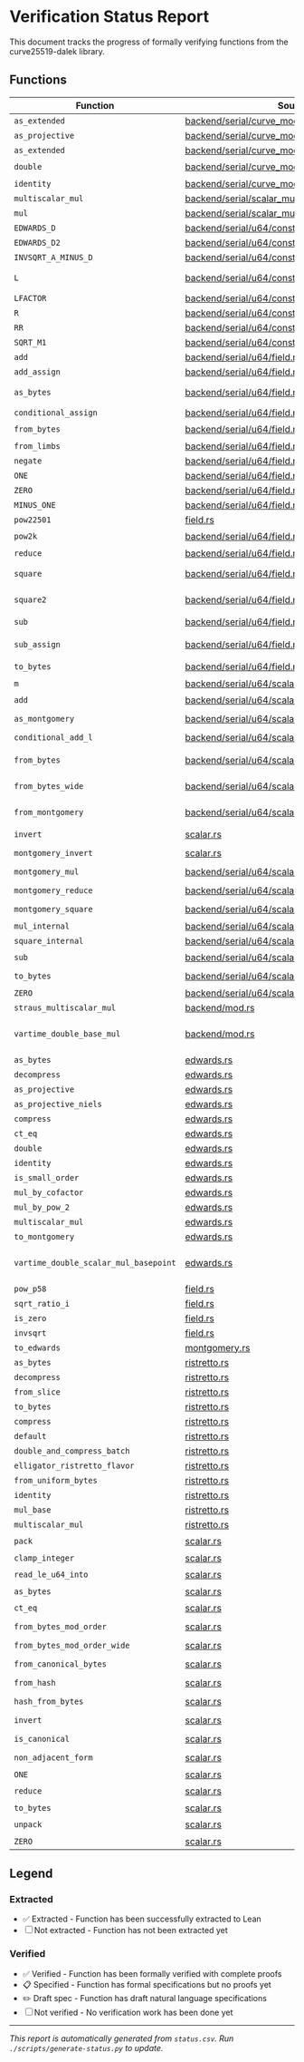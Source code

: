 # Verification Status Report

This document tracks the progress of formally verifying functions from the curve25519-dalek library.

## Functions

| Function | Source | Spec Theorem | Extracted | Verified | Notes |
|----------|--------|--------------|-----------|----------|-------|
| `as_extended` | [backend/serial/curve_models/mod.rs](curve25519-dalek/src/backend/serial/curve_models/mod.rs#L368-L375) | [AsExtended.lean](Curve25519Dalek/Specs/Backend/Serial/CurveModels/CompletedPoint/AsExtended.lean) | ✅ | ☐ |  |
| `as_projective` | [backend/serial/curve_models/mod.rs](curve25519-dalek/src/backend/serial/curve_models/mod.rs#L356-L362) | [AsProjective.lean](Curve25519Dalek/Specs/Backend/Serial/CurveModels/CompletedPoint/AsProjective.lean) | ✅ | ☐ |  |
| `as_extended` | [backend/serial/curve_models/mod.rs](curve25519-dalek/src/backend/serial/curve_models/mod.rs#L341-L348) | [AsExtended.lean](Curve25519Dalek/Specs/Backend/Serial/CurveModels/ProjectivePoint/AsExtended.lean) | ✅ | ☐ |  |
| `double` | [backend/serial/curve_models/mod.rs](curve25519-dalek/src/backend/serial/curve_models/mod.rs#L384-L419) | [Double.lean](Curve25519Dalek/Specs/Backend/Serial/CurveModels/ProjectivePoint/Double.lean) | ✅ | 📋 | Specified (markus-dablander) |
| `identity` | [backend/serial/curve_models/mod.rs](curve25519-dalek/src/backend/serial/curve_models/mod.rs#L233-L239) | [Identity.lean](Curve25519Dalek/Specs/Backend/Serial/CurveModels/ProjectivePoint/Identity.lean) | ☐ | ☐ | Charon doesn't find this function |
| `multiscalar_mul` | [backend/serial/scalar_mul/straus.rs](curve25519-dalek/src/backend/serial/scalar_mul/straus.rs#L103-L144) | [MultiscalarMul.lean](Curve25519Dalek/Specs/Backend/Serial/ScalarMul/Straus/Straus/MultiscalarMul.lean) | ☐ | ☐ | Charon doesn't find this function |
| `mul` | [backend/serial/scalar_mul/vartime_double_base.rs](curve25519-dalek/src/backend/serial/scalar_mul/vartime_double_base.rs#L1-L15) | [Mul.lean](Curve25519Dalek/Specs/Backend/Serial/ScalarMul/VartimeDoubleBase/Mul.lean) | ☐ | ☐ | Extracts to broken Lean code |
| `EDWARDS_D` | [backend/serial/u64/constants.rs](curve25519-dalek/src/backend/serial/u64/constants.rs#L45-L51) | [EdwardsD.lean](Curve25519Dalek/Specs/Backend/Serial/U64/Constants/EdwardsD.lean) | ✅ | ☐ |  |
| `EDWARDS_D2` | [backend/serial/u64/constants.rs](curve25519-dalek/src/backend/serial/u64/constants.rs#L54-L60) | [EdwardsD2.lean](Curve25519Dalek/Specs/Backend/Serial/U64/Constants/EdwardsD2.lean) | ✅ | ☐ |  |
| `INVSQRT_A_MINUS_D` | [backend/serial/u64/constants.rs](curve25519-dalek/src/backend/serial/u64/constants.rs#L90-L96) | [InvsqrtAMinusD.lean](Curve25519Dalek/Specs/Backend/Serial/U64/Constants/InvsqrtAMinusD.lean) | ✅ | ☐ |  |
| `L` | [backend/serial/u64/constants.rs](curve25519-dalek/src/backend/serial/u64/constants.rs#L127-L133) | [L.lean](Curve25519Dalek/Specs/Backend/Serial/U64/Constants/L.lean) | ✅ | ✅ | Brackets required in extracted Lean; Verified (markus-dablander) |
| `LFACTOR` | [backend/serial/u64/constants.rs](curve25519-dalek/src/backend/serial/u64/constants.rs#L136-L136) | [LFACTOR.lean](Curve25519Dalek/Specs/Backend/Serial/U64/Constants/LFACTOR.lean) | ✅ | ✅ | Verified (markus-dablander) |
| `R` | [backend/serial/u64/constants.rs](curve25519-dalek/src/backend/serial/u64/constants.rs#L139-L145) | [R.lean](Curve25519Dalek/Specs/Backend/Serial/U64/Constants/R.lean) | ✅ | ✅ | Verified (markus-dablander) |
| `RR` | [backend/serial/u64/constants.rs](curve25519-dalek/src/backend/serial/u64/constants.rs#L148-L154) | [RR.lean](Curve25519Dalek/Specs/Backend/Serial/U64/Constants/RR.lean) | ✅ | ✅ | Verified (oliver-butterley) |
| `SQRT_M1` | [backend/serial/u64/constants.rs](curve25519-dalek/src/backend/serial/u64/constants.rs#L99-L105) | [SqrtM1.lean](Curve25519Dalek/Specs/Backend/Serial/U64/Constants/SqrtM1.lean) | ✅ | ☐ |  |
| `add` | [backend/serial/u64/field.rs](curve25519-dalek/src/backend/serial/u64/field.rs#L269-L273) | [Add.lean](Curve25519Dalek/Specs/Backend/Serial/U64/Field/FieldElement51/Add.lean) | ✅ | ✅ | Verified (oliver-butterley) |
| `add_assign` | [backend/serial/u64/field.rs](curve25519-dalek/src/backend/serial/u64/field.rs#L276-L282) | [AddAssign.lean](Curve25519Dalek/Specs/Backend/Serial/U64/Field/FieldElement51/AddAssign.lean) | ✅ | ✅ | Verified (oliver-butterley) |
| `as_bytes` | [backend/serial/u64/field.rs](curve25519-dalek/src/backend/serial/u64/field.rs#L389-L391) | [AsBytes.lean](Curve25519Dalek/Specs/Backend/Serial/U64/Field/FieldElement51/AsBytes.lean) | ✅ | ✅ | Verified (oliver-butterley) Specified (markus-dablander) |
| `conditional_assign` | [backend/serial/u64/field.rs](curve25519-dalek/src/backend/serial/u64/field.rs#L228-L234) | [ConditionalAssign.lean](Curve25519Dalek/Specs/Backend/Serial/U64/Field/FieldElement51/ConditionalAssign.lean) | ☐ | ☐ | Charon doesn't find this function |
| `from_bytes` | [backend/serial/u64/field.rs](curve25519-dalek/src/backend/serial/u64/field.rs#L360-L385) | [FromBytes.lean](Curve25519Dalek/Specs/Backend/Serial/U64/Field/FieldElement51/FromBytes.lean) | ✅ | 📋 | Brackets required in extracted Lean |
| `from_limbs` | [backend/serial/u64/field.rs](curve25519-dalek/src/backend/serial/u64/field.rs#L238-L240) | [FromLimbs.lean](Curve25519Dalek/Specs/Backend/Serial/U64/Field/FieldElement51/FromLimbs.lean) | ✅ | ☐ |  |
| `negate` | [backend/serial/u64/field.rs](curve25519-dalek/src/backend/serial/u64/field.rs#L256-L262) | [Negate.lean](Curve25519Dalek/Specs/Backend/Serial/U64/Field/FieldElement51/Negate.lean) | ✅ | ☐ |  |
| `ONE` | [backend/serial/u64/field.rs](curve25519-dalek/src/backend/serial/u64/field.rs#L245-L245) | [One.lean](Curve25519Dalek/Specs/Backend/Serial/U64/Field/FieldElement51/One.lean) | ✅ | ☐ |  |
| `ZERO` | [backend/serial/u64/field.rs](curve25519-dalek/src/backend/serial/u64/field.rs#L263-L263) | [Zero.lean](Curve25519Dalek/Specs/Backend/Serial/U64/Field/FieldElement51/Zero.lean) | ✅ | ☐ |  |
| `MINUS_ONE` | [backend/serial/u64/field.rs](curve25519-dalek/src/backend/serial/u64/field.rs#L267-L273) | [MinusOne.lean](Curve25519Dalek/Specs/Backend/Serial/U64/Field/FieldElement51/MinusOne.lean) | ✅ | ☐ |  |
| `pow22501` | [field.rs](curve25519-dalek/src/field.rs#L170-L204) | - | ✅ | ☐ |  |
| `pow2k` | [backend/serial/u64/field.rs](curve25519-dalek/src/backend/serial/u64/field.rs#L482-L587) | [Pow2K.lean](Curve25519Dalek/Specs/Backend/Serial/U64/Field/FieldElement51/Pow2K.lean) | ✅ | 📋 | Specified (markus-dablander) |
| `reduce` | [backend/serial/u64/field.rs](curve25519-dalek/src/backend/serial/u64/field.rs#L312-L345) | [Reduce.lean](Curve25519Dalek/Specs/Backend/Serial/U64/Field/FieldElement51/Reduce.lean) | ✅ | ✅ | Verified (oliver-butterley) |
| `square` | [backend/serial/u64/field.rs](curve25519-dalek/src/backend/serial/u64/field.rs#L590-L592) | [Square.lean](Curve25519Dalek/Specs/Backend/Serial/U64/Field/FieldElement51/Square.lean) | ✅ | ✅ | Verified (oliver-butterley); Specified (markus-dablander) |
| `square2` | [backend/serial/u64/field.rs](curve25519-dalek/src/backend/serial/u64/field.rs#L595-L604) | [Square2.lean](Curve25519Dalek/Specs/Backend/Serial/U64/Field/FieldElement51/Square2.lean) | ✅ | ✅ | Loop refactored; Specified (markus-dablander); Verified (oliver-butterley) |
| `sub` | [backend/serial/u64/field.rs](curve25519-dalek/src/backend/serial/u64/field.rs#L285-L302) | [Sub.lean](Curve25519Dalek/Specs/Backend/Serial/U64/Field/FieldElement51/Sub.lean) | ✅ | 📋 | Specified (markus-dablander) |
| `sub_assign` | [backend/serial/u64/field.rs](curve25519-dalek/src/backend/serial/u64/field.rs#L305-L308) | [SubAssign.lean](Curve25519Dalek/Specs/Backend/Serial/U64/Field/FieldElement51/SubAssign.lean) | ✅ | ✅ | Specified (markus-dablander); Verified (oliver-butterley) |
| `to_bytes` | [backend/serial/u64/field.rs](curve25519-dalek/src/backend/serial/u64/field.rs#L396-L478) | [ToBytes.lean](Curve25519Dalek/Specs/Backend/Serial/U64/Field/FieldElement51/ToBytes.lean) | ✅ | 📋 |  |
| `m` | [backend/serial/u64/scalar.rs](curve25519-dalek/src/backend/serial/u64/scalar.rs#L56-L58) | [M.lean](Curve25519Dalek/Specs/Backend/Serial/U64/Scalar/M.lean) | ✅ | ✅ | Verified (oliver-butterley) |
| `add` | [backend/serial/u64/scalar.rs](curve25519-dalek/src/backend/serial/u64/scalar.rs#L177-L192) | [Add.lean](Curve25519Dalek/Specs/Backend/Serial/U64/Scalar/Scalar52/Add.lean) | ✅ | 📋 | Specified (markus-dablander) |
| `as_montgomery` | [backend/serial/u64/scalar.rs](curve25519-dalek/src/backend/serial/u64/scalar.rs#L338-L340) | [AsMontgomery.lean](Curve25519Dalek/Specs/Backend/Serial/U64/Scalar/Scalar52/AsMontgomery.lean) | ✅ | 📋 | Specified (markus-dablander) |
| `conditional_add_l` | [backend/serial/u64/scalar.rs](curve25519-dalek/src/backend/serial/u64/scalar.rs#L213-L226) | [ConditionalAddL.lean](Curve25519Dalek/Specs/Backend/Serial/U64/Scalar/Scalar52/ConditionalAddL.lean) | ✅ | 📋 | Specified (markus-dablander) |
| `from_bytes` | [backend/serial/u64/scalar.rs](curve25519-dalek/src/backend/serial/u64/scalar.rs#L66-L93) | [FromBytes.lean](Curve25519Dalek/Specs/Backend/Serial/U64/Scalar/Scalar52/FromBytes.lean) | ✅ | 📋 | Nested loop refactored; Specified (markus-dablander) |
| `from_bytes_wide` | [backend/serial/u64/scalar.rs](curve25519-dalek/src/backend/serial/u64/scalar.rs#L97-L132) | [FromBytesWide.lean](Curve25519Dalek/Specs/Backend/Serial/U64/Scalar/Scalar52/FromBytesWide.lean) | ✅ | 📋 | Nested loop refactored; required shr edit; Specified (markus-dablander) |
| `from_montgomery` | [backend/serial/u64/scalar.rs](curve25519-dalek/src/backend/serial/u64/scalar.rs#L345-L353) | [FromMontgomery.lean](Curve25519Dalek/Specs/Backend/Serial/U64/Scalar/Scalar52/FromMontgomery.lean) | ✅ | 📋 | Loop refactored; Specified (markus-dablander) |
| `invert` | [scalar.rs](curve25519-dalek/src/scalar.rs#L1208-L1210) | [Invert.lean](Curve25519Dalek/Specs/Backend/Serial/U64/Scalar/Scalar52/Invert.lean) | ✅ | 📋 | Specified (markus-dablander) |
| `montgomery_invert` | [scalar.rs](curve25519-dalek/src/scalar.rs#L1150-L1205) | [MontgomeryInvert.lean](Curve25519Dalek/Specs/Backend/Serial/U64/Scalar/Scalar52/MontgomeryInvert.lean) | ✅ | 📋 | Specified (markus-dablander) |
| `montgomery_mul` | [backend/serial/u64/scalar.rs](curve25519-dalek/src/backend/serial/u64/scalar.rs#L326-L328) | [MontgomeryMul.lean](Curve25519Dalek/Specs/Backend/Serial/U64/Scalar/Scalar52/MontgomeryMul.lean) | ✅ | 📋 | Specified (markus-dablander) |
| `montgomery_reduce` | [backend/serial/u64/scalar.rs](curve25519-dalek/src/backend/serial/u64/scalar.rs#L274-L307) | [MontgomeryReduce.lean](Curve25519Dalek/Specs/Backend/Serial/U64/Scalar/Scalar52/MontgomeryReduce.lean) | ✅ | 📋 | Specified (markus-dablander) |
| `montgomery_square` | [backend/serial/u64/scalar.rs](curve25519-dalek/src/backend/serial/u64/scalar.rs#L332-L334) | [MontgomerySquare.lean](Curve25519Dalek/Specs/Backend/Serial/U64/Scalar/Scalar52/MontgomerySquare.lean) | ✅ | 📋 | Specified (markus-dablander) |
| `mul_internal` | [backend/serial/u64/scalar.rs](curve25519-dalek/src/backend/serial/u64/scalar.rs#L231-L245) | [MulInternal.lean](Curve25519Dalek/Specs/Backend/Serial/U64/Scalar/Scalar52/MulInternal.lean) | ✅ | ✅ | Verified (oliver-butterley) |
| `square_internal` | [backend/serial/u64/scalar.rs](curve25519-dalek/src/backend/serial/u64/scalar.rs#L250-L269) | [SquareInternal.lean](Curve25519Dalek/Specs/Backend/Serial/U64/Scalar/Scalar52/SquareInternal.lean) | ✅ | ✅ | Verified (oliver-butterley) |
| `sub` | [backend/serial/u64/scalar.rs](curve25519-dalek/src/backend/serial/u64/scalar.rs#L195-L211) | [Sub.lean](Curve25519Dalek/Specs/Backend/Serial/U64/Scalar/Scalar52/Sub.lean) | ✅ | 📋 | Loop refactored |
| `to_bytes` | [backend/serial/u64/scalar.rs](curve25519-dalek/src/backend/serial/u64/scalar.rs#L137-L174) | [ToBytes.lean](Curve25519Dalek/Specs/Backend/Serial/U64/Scalar/Scalar52/ToBytes.lean) | ✅ | 📋 | Specified (markus-dablander) |
| `ZERO` | [backend/serial/u64/scalar.rs](curve25519-dalek/src/backend/serial/u64/scalar.rs#L62-L62) | [Zero.lean](Curve25519Dalek/Specs/Backend/Serial/U64/Scalar/Scalar52/Zero.lean) | ✅ | ✅ | Verified (oliver-butterley) |
| `straus_multiscalar_mul` | [backend/mod.rs](curve25519-dalek/src/backend/mod.rs#L196-L220) | [StrausMultiscalarMul.lean](Curve25519Dalek/Specs/Backend/StrausMultiscalarMul.lean) | ☐ | ☐ | Problem with extraction |
| `vartime_double_base_mul` | [backend/mod.rs](curve25519-dalek/src/backend/mod.rs#L267-L277) | [VartimeDoubleBaseMul.lean](Curve25519Dalek/Specs/Backend/VartimeDoubleBaseMul.lean) | ☐ | ☐ | Problem with extraction due to nested borrows, uses serial::scalar_mul::vartime_double_base::mul |
| `as_bytes` | [edwards.rs](curve25519-dalek/src/edwards.rs#L189-L191) | [AsBytes.lean](Curve25519Dalek/Specs/Edwards/CompressedEdwardsY/AsBytes.lean) | ✅ | ✅ | Verified (oliver-butterley) |
| `decompress` | [edwards.rs](curve25519-dalek/src/edwards.rs#L202-L296) | [Decompress.lean](Curve25519Dalek/Specs/Edwards/CompressedEdwardsY/Decompress.lean) | ✅ | ☐ |  |
| `as_projective` | [edwards.rs](curve25519-dalek/src/edwards.rs#L521-L623) | [AsProjective.lean](Curve25519Dalek/Specs/Edwards/EdwardsPoint/AsProjective.lean) | ✅ | ✅ | Verified (markus-dablander) |
| `as_projective_niels` | [edwards.rs](curve25519-dalek/src/edwards.rs#L508-L525) | [AsProjectiveNiels.lean](Curve25519Dalek/Specs/Edwards/EdwardsPoint/AsProjectiveNiels.lean) | ✅ | ☐ |  |
| `compress` | [edwards.rs](curve25519-dalek/src/edwards.rs#L565-L581) | [Compress.lean](Curve25519Dalek/Specs/Edwards/EdwardsPoint/Compress.lean) | ✅ | ☐ |  |
| `ct_eq` | [edwards.rs](curve25519-dalek/src/edwards.rs#L493-L502) | [CtEq.lean](Curve25519Dalek/Specs/Edwards/EdwardsPoint/CtEq.lean) | ✅ | ☐ |  |
| `double` | [edwards.rs](curve25519-dalek/src/edwards.rs#L613-L626) | [Double.lean](Curve25519Dalek/Specs/Edwards/EdwardsPoint/Double.lean) | ✅ | ☐ |  |
| `identity` | [edwards.rs](curve25519-dalek/src/edwards.rs#L420-L427) | [Identity.lean](Curve25519Dalek/Specs/Edwards/EdwardsPoint/Identity.lean) | ✅ | ☐ |  |
| `is_small_order` | [edwards.rs](curve25519-dalek/src/edwards.rs#L1226-L1258) | [IsSmallOrder.lean](Curve25519Dalek/Specs/Edwards/EdwardsPoint/IsSmallOrder.lean) | ✅ | ☐ |  |
| `mul_by_cofactor` | [edwards.rs](curve25519-dalek/src/edwards.rs#L1186-L1188) | [MulByCofactor.lean](Curve25519Dalek/Specs/Edwards/EdwardsPoint/MulByCofactor.lean) | ✅ | ☐ |  |
| `mul_by_pow_2` | [edwards.rs](curve25519-dalek/src/edwards.rs#L1191-L1199) | [MulByPow2.lean](Curve25519Dalek/Specs/Edwards/EdwardsPoint/MulByPow2.lean) | ✅ | ☐ |  |
| `multiscalar_mul` | [edwards.rs](curve25519-dalek/src/edwards.rs#L799-L804) | [MultiscalarMul.lean](Curve25519Dalek/Specs/Edwards/EdwardsPoint/MultiscalarMul.lean) | ☐ | ☐ | Charon can't find this function |
| `to_montgomery` | [edwards.rs](curve25519-dalek/src/edwards.rs#L552-L559) | [ToMontgomery.lean](Curve25519Dalek/Specs/Edwards/EdwardsPoint/ToMontgomery.lean) | ✅ | ☐ |  |
| `vartime_double_scalar_mul_basepoint` | [edwards.rs](curve25519-dalek/src/edwards.rs#L901-L912) | [VartimeDoubleScalarMulBasepoint.lean](Curve25519Dalek/Specs/Edwards/EdwardsPoint/VartimeDoubleScalarMulBasepoint.lean) | ☐ | ☐ | Problem with extraction due to nested borrows, uses serial::scalar_mul::vartime_double_base::mul |
| `pow_p58` | [field.rs](curve25519-dalek/src/field.rs#L269-L290) | [PowP58.lean](Curve25519Dalek/Specs/Field/FieldElement/PowP58.lean) | ✅ | ☐ |  |
| `sqrt_ratio_i` | [field.rs](curve25519-dalek/src/field.rs#L292-L331) | [SqrtRatioI.lean](Curve25519Dalek/Specs/Field/FieldElement/SqrtRatioI.lean) | ✅ | ☐ |  |
| `is_zero` | [field.rs](curve25519-dalek/src/field.rs#L160-L165) | [IsZero.lean](Curve25519Dalek/Specs/Field/FieldElement/IsZero.lean) | ✅ | ☐ |  |
| `invsqrt` | [field.rs](curve25519-dalek/src/field.rs#L352-L354) | [Invsqrt.lean](Curve25519Dalek/Specs/Field/FieldElement/Invsqrt.lean) | ✅ | ☐ |  |
| `to_edwards` | [montgomery.rs](curve25519-dalek/src/montgomery.rs#L216-L252) | [ToEdwards.lean](Curve25519Dalek/Specs/Montgomery/MontgomeryPoint/ToEdwards.lean) | ✅ | ☐ |  |
| `as_bytes` | [ristretto.rs](curve25519-dalek/src/ristretto.rs#L234-L236) | [AsBytes.lean](Curve25519Dalek/Specs/Ristretto/CompressedRistretto/AsBytes.lean) | ✅ | ✅ | Verified (markus-dablander) |
| `decompress` | [ristretto.rs](curve25519-dalek/src/ristretto.rs#L255-L382) | [Decompress.lean](Curve25519Dalek/Specs/Ristretto/CompressedRistretto/Decompress.lean) | ✅ | ☐ |  |
| `from_slice` | [ristretto.rs](curve25519-dalek/src/ristretto.rs#L244-L246) | [FromSlice.lean](Curve25519Dalek/Specs/Ristretto/CompressedRistretto/FromSlice.lean) | ☐ | ☐ | Problem with extracted Lean code |
| `to_bytes` | [ristretto.rs](curve25519-dalek/src/ristretto.rs#L229-L231) | [ToBytes.lean](Curve25519Dalek/Specs/Ristretto/CompressedRistretto/ToBytes.lean) | ✅ | ✅ | Verified (markus-dablander) |
| `compress` | [ristretto.rs](curve25519-dalek/src/ristretto.rs#L488-L522) | [Compress.lean](Curve25519Dalek/Specs/Ristretto/RistrettoPoint/Compress.lean) | ✅ | ☐ |  |
| `default` | [ristretto.rs](curve25519-dalek/src/ristretto.rs#L813-L816) | [Default.lean](Curve25519Dalek/Specs/Ristretto/RistrettoPoint/Default.lean) | ☐ | ☐ |  |
| `double_and_compress_batch` | [ristretto.rs](curve25519-dalek/src/ristretto.rs#L552-L636) | [DoubleAndCompressBatch.lean](Curve25519Dalek/Specs/Ristretto/RistrettoPoint/DoubleAndCompressBatch.lean) | ☐ | ☐ |  |
| `elligator_ristretto_flavor` | [ristretto.rs](curve25519-dalek/src/ristretto.rs#L656-L692) | [ElligatorRistrettoFlavor.lean](Curve25519Dalek/Specs/Ristretto/RistrettoPoint/ElligatorRistrettoFlavor.lean) | ☐ | ☐ |  |
| `from_uniform_bytes` | [ristretto.rs](curve25519-dalek/src/ristretto.rs#L787-L804) | [FromUniformBytes.lean](Curve25519Dalek/Specs/Ristretto/RistrettoPoint/FromUniformBytes.lean) | ☐ | ☐ |  |
| `identity` | [ristretto.rs](curve25519-dalek/src/ristretto.rs#L807-L810) | [Identity.lean](Curve25519Dalek/Specs/Ristretto/RistrettoPoint/Identity.lean) | ☐ | ☐ |  |
| `mul_base` | [ristretto.rs](curve25519-dalek/src/ristretto.rs#L951-L962) | [MulBase.lean](Curve25519Dalek/Specs/Ristretto/RistrettoPoint/MulBase.lean) | ☐ | ☐ |  |
| `multiscalar_mul` | [ristretto.rs](curve25519-dalek/src/ristretto.rs#L980-L990) | [MultiscalarMul.lean](Curve25519Dalek/Specs/Ristretto/RistrettoPoint/MultiscalarMul.lean) | ☐ | ☐ |  |
| `pack` | [scalar.rs](curve25519-dalek/src/scalar.rs#L1141-L1145) | [Pack.lean](Curve25519Dalek/Specs/Backend/Serial/U64/Scalar/Scalar52/Pack.lean) | ✅ | 📋 | Specified (markus-dablander) |
| `clamp_integer` | [scalar.rs](curve25519-dalek/src/scalar.rs#L1388-L1393) | [ClampInteger.lean](Curve25519Dalek/Specs/Scalar/ClampInteger.lean) | ✅ | ✅ | Verified (oliver-butterley) |
| `read_le_u64_into` | [scalar.rs](curve25519-dalek/src/scalar.rs#L1352-L1366) | [ReadLeU64Into.lean](Curve25519Dalek/Specs/Scalar/ReadLeU64Into.lean) | ☐ | ✏️ | NL-specs written (markus-dablander) |
| `as_bytes` | [scalar.rs](curve25519-dalek/src/scalar.rs#L706-L708) | [AsBytes.lean](Curve25519Dalek/Specs/Scalar/Scalar/AsBytes.lean) | ✅ | ✅ | Verified (markus-dablander) |
| `ct_eq` | [scalar.rs](curve25519-dalek/src/scalar.rs#L301-L303) | [CtEq.lean](Curve25519Dalek/Specs/Scalar/Scalar/CtEq.lean) | ✅ | 📋 | Specified (markus-dablander) |
| `from_bytes_mod_order` | [scalar.rs](curve25519-dalek/src/scalar.rs#L237-L247) | [FromBytesModOrder.lean](Curve25519Dalek/Specs/Scalar/Scalar/FromBytesModOrder.lean) | ✅ | 📋 | Specified (markus-dablander) |
| `from_bytes_mod_order_wide` | [scalar.rs](curve25519-dalek/src/scalar.rs#L250-L253) | [FromBytesModOrderWide.lean](Curve25519Dalek/Specs/Scalar/Scalar/FromBytesModOrderWide.lean) | ✅ | 📋 | Specified (markus-dablander) |
| `from_canonical_bytes` | [scalar.rs](curve25519-dalek/src/scalar.rs#L261-L266) | [FromCanonicalBytes.lean](Curve25519Dalek/Specs/Scalar/Scalar/FromCanonicalBytes.lean) | ✅ | 📋 | Specified (markus-dablander) |
| `from_hash` | [scalar.rs](curve25519-dalek/src/scalar.rs#L670-L678) | [FromHash.lean](Curve25519Dalek/Specs/Scalar/Scalar/FromHash.lean) | ☐ | ✏️ | NL-specs written (markus-dablander) |
| `hash_from_bytes` | [scalar.rs](curve25519-dalek/src/scalar.rs#L624-L632) | [HashFromBytes.lean](Curve25519Dalek/Specs/Scalar/Scalar/HashFromBytes.lean) | ☐ | ✏️ | NL-specs written (markus-dablander) |
| `invert` | [scalar.rs](curve25519-dalek/src/scalar.rs#L747-L749) | [Invert.lean](Curve25519Dalek/Specs/Scalar/Scalar/Invert.lean) | ✅ | 📋 | Specified (markus-dablander) |
| `is_canonical` | [scalar.rs](curve25519-dalek/src/scalar.rs#L1134-L1136) | [IsCanonical.lean](Curve25519Dalek/Specs/Scalar/Scalar/IsCanonical.lean) | ✅ | 📋 | Specified (markus-dablander) |
| `non_adjacent_form` | [scalar.rs](curve25519-dalek/src/scalar.rs#L921-L973) | [NonAdjacentForm.lean](Curve25519Dalek/Specs/Scalar/Scalar/NonAdjacentForm.lean) | ☐ | ✏️ | NL-specs written (markus-dablander) |
| `ONE` | [scalar.rs](curve25519-dalek/src/scalar.rs#L567-L572) | [One.lean](Curve25519Dalek/Specs/Scalar/Scalar/One.lean) | ✅ | ✅ | Verified (oliver-butterley) |
| `reduce` | [scalar.rs](curve25519-dalek/src/scalar.rs#L1125-L1130) | [Reduce.lean](Curve25519Dalek/Specs/Scalar/Scalar/Reduce.lean) | ✅ | 📋 | Specified (markus-dablander) |
| `to_bytes` | [scalar.rs](curve25519-dalek/src/scalar.rs#L691-L693) | [ToBytes.lean](Curve25519Dalek/Specs/Scalar/Scalar/ToBytes.lean) | ✅ | ✅ | Verified (markus-dablander) |
| `unpack` | [scalar.rs](curve25519-dalek/src/scalar.rs#L1119-L1121) | [Unpack.lean](Curve25519Dalek/Specs/Scalar/Scalar/Unpack.lean) | ✅ | 📋 | Specified (markus-dablander) |
| `ZERO` | [scalar.rs](curve25519-dalek/src/scalar.rs#L564-L564) | [Zero.lean](Curve25519Dalek/Specs/Scalar/Scalar/Zero.lean) | ✅ | ✅ | Verified (oliver-butterley) |

## Legend

### Extracted
- ✅ Extracted - Function has been successfully extracted to Lean
- ☐ Not extracted - Function has not been extracted yet

### Verified
- ✅ Verified - Function has been formally verified with complete proofs
- 📋 Specified - Function has formal specifications but no proofs yet
- ✏️ Draft spec - Function has draft natural language specifications
- ☐ Not verified - No verification work has been done yet

---

*This report is automatically generated from `status.csv`. Run `./scripts/generate-status.py` to update.*
